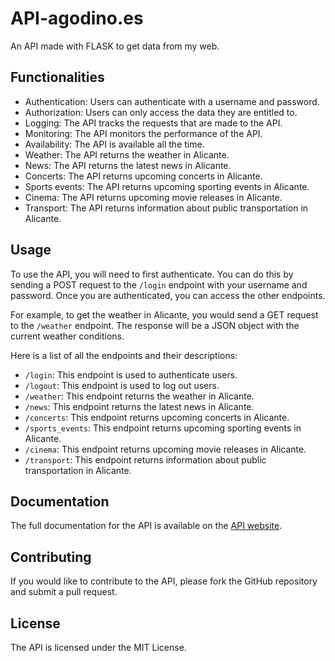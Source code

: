 # API-agodino.es

An API made with FLASK to get data from my web.

## Functionalities

* Authentication: Users can authenticate with a username and password.
* Authorization: Users can only access the data they are entitled to.
* Logging: The API tracks the requests that are made to the API.
* Monitoring: The API monitors the performance of the API.
* Availability: The API is available all the time.
* Weather: The API returns the weather in Alicante.
* News: The API returns the latest news in Alicante.
* Concerts: The API returns upcoming concerts in Alicante.
* Sports events: The API returns upcoming sporting events in Alicante.
* Cinema: The API returns upcoming movie releases in Alicante.
* Transport: The API returns information about public transportation in Alicante.

## Usage

To use the API, you will need to first authenticate. You can do this by sending a POST request to the `/login` endpoint with your username and password. Once you are authenticated, you can access the other endpoints.

For example, to get the weather in Alicante, you would send a GET request to the `/weather` endpoint. The response will be a JSON object with the current weather conditions.

Here is a list of all the endpoints and their descriptions:

* `/login`: This endpoint is used to authenticate users.
* `/logout`: This endpoint is used to log out users.
* `/weather`: This endpoint returns the weather in Alicante.
* `/news`: This endpoint returns the latest news in Alicante.
* `/concerts`: This endpoint returns upcoming concerts in Alicante.
* `/sports_events`: This endpoint returns upcoming sporting events in Alicante.
* `/cinema`: This endpoint returns upcoming movie releases in Alicante.
* `/transport`: This endpoint returns information about public transportation in Alicante.

## Documentation

The full documentation for the API is available on the [API website](https://api-agodino.es/docs).

## Contributing

If you would like to contribute to the API, please fork the GitHub repository and submit a pull request.

## License

The API is licensed under the MIT License.
